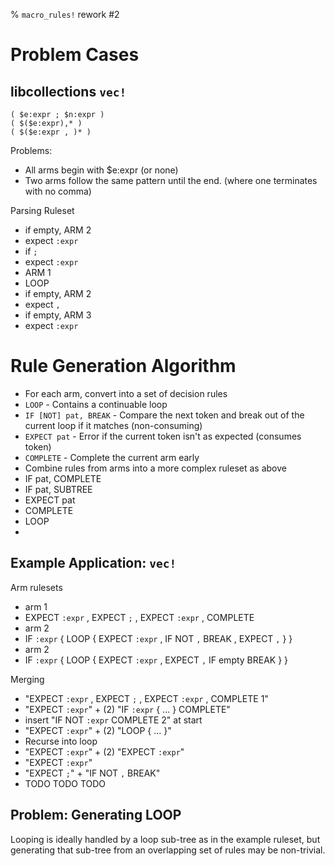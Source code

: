 % `macro_rules!` rework #2

Problem Cases
=============

libcollections `vec!`
---------------------

```
( $e:expr ; $n:expr )
( $($e:expr),* )
( $($e:expr , )* )
```

Problems:
- All arms begin with $e:expr (or none)
- Two arms follow the same pattern until the end. (where one terminates with no comma)

Parsing Ruleset
- if empty, ARM 2
- expect `:expr`
- if `;`
 - expect `:expr`
 - ARM 1
- LOOP
 - if empty, ARM 2
 - expect `,`
 - if empty, ARM 3
 - expect `:expr`



Rule Generation Algorithm
=========================
- For each arm, convert into a set of decision rules
 - `LOOP` - Contains a continuable loop
 - `IF [NOT] pat, BREAK` - Compare the next token and break out of the current loop if it matches (non-consuming)
 - `EXPECT pat` - Error if the current token isn't as expected (consumes token)
 - `COMPLETE` - Complete the current arm early
- Combine rules from arms into a more complex ruleset as above
 - IF pat, COMPLETE
 - IF pat, SUBTREE
 - EXPECT pat
 - COMPLETE
 - LOOP
- 

Example Application: `vec!`
---------------------------

Arm rulesets
- arm 1
 - EXPECT `:expr` , EXPECT `;` , EXPECT `:expr` , COMPLETE
- arm 2
 - IF `:expr` { LOOP { EXPECT `:expr` , IF NOT `,` BREAK , EXPECT `,` } }
- arm 2
 - IF `:expr` { LOOP { EXPECT `:expr` , EXPECT `,` IF empty BREAK } }

Merging
- "EXPECT `:expr` , EXPECT `;` , EXPECT `:expr` , COMPLETE 1"
- "EXPECT `:expr`" + (2) "IF `:expr` { ... } COMPLETE"
 - insert "IF NOT `:expr` COMPLETE 2" at start
- "EXPECT `:expr`" + (2) "LOOP { ... }"
 - Recurse into loop
 - "EXPECT `:expr`" + (2) "EXPECT `:expr`"
  - "EXPECT `:expr`"
 - "EXPECT `;`" + "IF NOT `,` BREAK"
  - TODO TODO TODO

Problem: Generating LOOP
------------------------
Looping is ideally handled by a loop sub-tree as in the example ruleset, but generating that sub-tree from an overlapping set of rules may be non-trivial.
